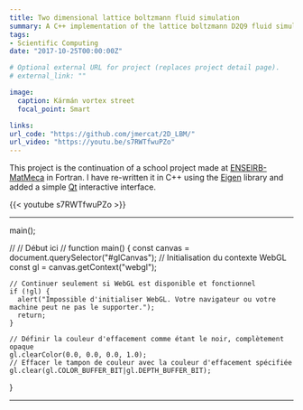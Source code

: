 ```yaml
---
title: Two dimensional lattice boltzmann fluid simulation
summary: A C++ implementation of the lattice boltzmann D2Q9 fluid simulation with immersed boundaries.
tags:
- Scientific Computing
date: "2017-10-25T00:00:00Z"

# Optional external URL for project (replaces project detail page).
# external_link: ""

image:
  caption: Kármán vortex street
  focal_point: Smart

links:
url_code: "https://github.com/jmercat/2D_LBM/"
url_video: "https://youtu.be/s7RWTfwuPZo"
---
```



This project is the continuation of a school project made at [ENSEIRB-MatMeca](https://enseirb-matmeca.bordeaux-inp.fr) in Fortran. I have re-written it in C++ using the [Eigen](https://eigen.tuxfamily.org/index.php?title=Main_Page) library and added a simple [Qt](https://www.qt.io/) interactive interface.

{{< youtube s7RWTfwuPZo >}}

---

<body>
  <canvas id="glCanvas" width="640" height="480"></canvas>
  main();
  
  //
  // Début ici
  //
  function main() {
    const canvas = document.querySelector("#glCanvas");
    // Initialisation du contexte WebGL
    const gl = canvas.getContext("webgl");
  
    // Continuer seulement si WebGL est disponible et fonctionnel
    if (!gl) {
      alert("Impossible d'initialiser WebGL. Votre navigateur ou votre machine peut ne pas le supporter.");
      return;
    }
  
    // Définir la couleur d'effacement comme étant le noir, complètement opaque
    gl.clearColor(0.0, 0.0, 0.0, 1.0);
    // Effacer le tampon de couleur avec la couleur d'effacement spécifiée
    gl.clear(gl.COLOR_BUFFER_BIT|gl.DEPTH_BUFFER_BIT);
  }
</body>

---
